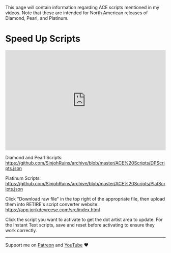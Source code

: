  This page will contain information regarding ACE scripts mentioned in my videos. Note that these are intended for North American releases of Diamond, Pearl, and Platinum.
# Speed Up Scripts
<iframe style="max-width: 100%;" width="560" height="315" src="https://www.youtube.com/embed/tMsGowDCVVE?si=vybnd6awpS7Hi0-R" title="YouTube video player" frameborder="0" allow="accelerometer; autoplay; clipboard-write; encrypted-media; gyroscope; picture-in-picture; web-share" referrerpolicy="strict-origin-when-cross-origin" allowfullscreen></iframe>

Diamond and Pearl Scripts: https://github.com/SinjohRuins/archive/blob/master/ACE%20Scripts/DPScripts.json

Platinum Scripts: https://github.com/SinjohRuins/archive/blob/master/ACE%20Scripts/PlatScripts.json

Click "Download raw file" in the top right of the appropriate file, then upload them into RETIRE's script converter website: https://app.jorikdevreese.com/src/index.html

Click the script you want to activate to get the dot artist area to update. For the Instant Text scripts, save and reset before activating to ensure they work correctly.

---

Support me on [Patreon](https://www.patreon.com/c/Etchy) and [YouTube](https://youtube.com/etch) ❤️
